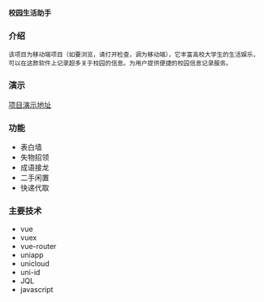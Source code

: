  **校园生活助手**
### 介绍
    该项目为移动端项目（如要浏览，请打开检查，调为移动端），它丰富高校大学生的生活娱乐，可以在这款软件上记录超多关于校园的信息。为用户提供便捷的校园信息记录服务。
### 演示 
[项目演示地址](http://static-ab7b047f-4f41-46b9-b4be-f60dc317037a.bspapp.com)
### 功能
- 表白墙
- 失物招领
- 成语接龙
- 二手闲置
- 快递代取
 

### 主要技术
- vue
- vuex
- vue-router
- uniapp
- unicloud
- uni-id
- JQL
- javascript
 